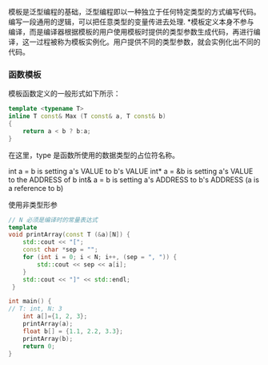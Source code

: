 模板是泛型编程的基础，泛型编程即以一种独立于任何特定类型的方式编写代码。
编写一段通用的逻辑，可以把任意类型的变量传进去处理.
*模板定义本身不参与编译，而是编译器根据模板的用户使用模板时提供的类型参数生成代码，再进行编译，这一过程被称为模板实例化。用户提供不同的类型参数，就会实例化出不同的代码。

### 函数模板
模板函数定义的一般形式如下所示：
```cpp
template <typename T>
inline T const& Max (T const& a, T const& b) 
{ 
    return a < b ? b:a; 
} 
```
在这里，type 是函数所使用的数据类型的占位符名称。


int a = b is setting a's VALUE to b's VALUE
int* a = &b is setting a's VALUE to the ADDRESS of b
int& a = b is setting a's ADDRESS to b's ADDRESS (a is a reference to b)

使用非类型形参
```cpp
// N 必须是编译时的常量表达式
template
void printArray(const T (&a)[N]) {
    std::cout << "[";
    const char *sep = "";
    for (int i = 0; i < N; i++, (sep = ", ")) {
        std::cout << sep << a[i];
    }
    std::cout << "]" << std::endl;
 }

int main() {
// T: int, N: 3
    int a[]={1, 2, 3};
    printArray(a);
    float b[] = {1.1, 2.2, 3.3};
    printArray(b);
    return 0;
}
```
